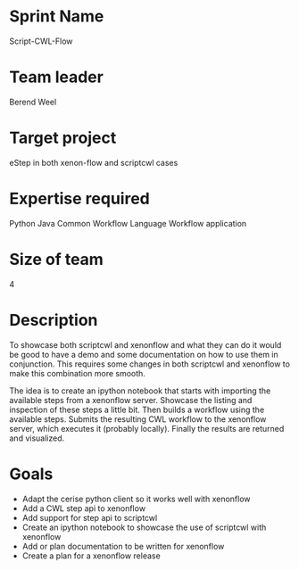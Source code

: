 # Sprint Name 

Script-CWL-Flow

# Team leader

Berend Weel

# Target project 

eStep in both xenon-flow and scriptcwl cases

# Expertise required

Python
Java
Common Workflow Language
Workflow application

# Size of team

4

# Description

To showcase both scriptcwl and xenonflow and what they can do it would be good to have a demo and some documentation
on how to use them in conjunction. This requires some changes in both scriptcwl and xenonflow to make this combination
more smooth.

The idea is to create an ipython notebook that starts with importing the available steps from a xenonflow server.
Showcase the listing and inspection of these steps a little bit.
Then builds a workflow using the available steps.
Submits the resulting CWL workflow to the xenonflow server, which executes it (probably locally).
Finally the results are returned and visualized.

# Goals

 * Adapt the cerise python client so it works well with xenonflow
 * Add a CWL step api to xenonflow
 * Add support for step api to scriptcwl
 * Create an ipython notebook to showcase the use of scriptcwl with xenonflow
 * Add or plan documentation to be written for xenonflow
 * Create a plan for a xenonflow release
